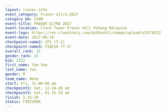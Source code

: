 ```yaml
---
layout: runner-info 
event_category: fraser-ultra-2017 
category_km: 22KM 
event-title: FRASER ULTRA 2017 
event-location: Clock Tower Fraser Hill Pahang Malaysia 
event-logo: https://res.cloudinary.com/dykbosktl/image/upload/v1573613535/Logo/logo_mfst7w.jpg 
event-date: 2017-08-19 
checkpoint-name2: CP1 (T-2) 
checkpoint-name3: FINISH (T-3) 
overall_rank: 12
gender_rank: 12
bib: 2122
first_name: Yam Yew
last_name: Yun
gender: M
team_name: None
start: Fri, 11-00-00 pm
checkpoint2: Sat, 12-18-28 am
checkpoint3: Sat, 01-15-29 am
finish: 2-15-29
status: FINISHER
---
```

